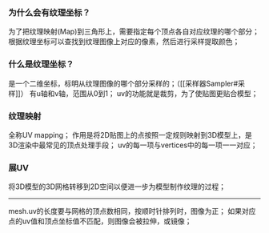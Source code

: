 ### 为什么会有纹理坐标？
为了把纹理映射(Map)到三角形上，需要指定每个顶点各自对应纹理的哪个部分；
根据纹理坐标可以查找到纹理图像上对应的像素，然后进行采样提取颜色；

### 什么是纹理坐标？
是一个二维坐标，标明从纹理图像的哪个部分采样的；（[[采样器Sampler#采样]]）
有u轴和v轴，范围从0到1；
uv的功能就是裁剪，为了使贴图更贴合模型；

### 纹理映射
全称UV mapping；
作用是将2D贴图上的点按照一定规则映射到3D模型上，是3D渲染中最常见的顶点处理手段；
uv的每一项与vertices中的每一项一一对应；

### 展UV
将3D模型的3D网格转移到2D空间以便进一步为模型制作纹理的过程；

***
mesh.uv的长度要与网格的顶点数相同，按顺时针排列时，图像为正；
如果对应点的uv值和顶点坐标值不匹配，则图像会被拉伸，或镜像；


